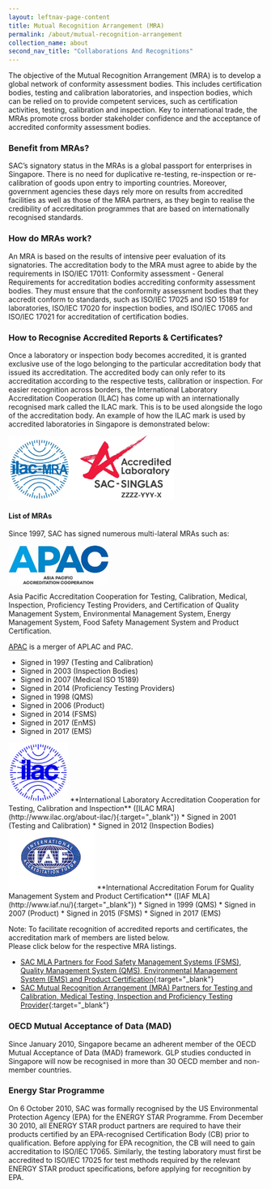 ```yaml
---
layout: leftnav-page-content
title: Mutual Recognition Arrangement (MRA)
permalink: /about/mutual-recognition-arrangement
collection_name: about
second_nav_title: "Collaborations And Recognitions"
---
```


The objective of the Mutual Recognition Arrangement (MRA) is to develop a global network of conformity assessment bodies. This includes certification bodies, testing and calibration laboratories, and inspection bodies, which can be relied on to provide competent services, such as certification activities, testing, calibration and inspection. Key to international trade, the MRAs promote cross border stakeholder confidence and the acceptance of accredited conformity assessment bodies. 

### Benefit from MRAs?
SAC’s signatory status in the MRAs is a global passport for enterprises in Singapore. There is no need for duplicative re-testing, re-inspection or re-calibration of goods upon entry to importing countries. Moreover, government agencies these days rely more on results from accredited facilities as well as those of the MRA partners, as they begin to realise the credibility of accreditation programmes that are based on internationally recognised standards. 

### How do MRAs work?
An MRA is based on the results of intensive peer evaluation of its signatories. The accreditation body to the MRA must agree to abide by the requirements in ISO/IEC 17011: Conformity assessment - General Requirements for accreditation bodies accrediting conformity assessment bodies. They must ensure that the conformity assessment bodies that they accredit conform to standards, such as ISO/IEC 17025 and ISO 15189 for laboratories, ISO/IEC 17020 for inspection bodies, and ISO/IEC 17065 and ISO/IEC 17021 for accreditation of certification bodies.

### How to Recognise Accredited Reports & Certificates?
Once a laboratory or inspection body becomes accredited, it is granted exclusive use of the logo belonging to the particular accreditation body that issued its accreditation. The accredited body can only refer to its accreditation according to the respective tests, calibration or inspection. For easier recognition across borders, the International Laboratory Accreditation Cooperation (ILAC) has come up with an internationally recognised mark called the ILAC mark. This is to be used alongside the logo of the accreditation body. An example of how the ILAC mark is used by accredited laboratories in Singapore is demonstrated below:

<img src="/images/SAC_singlas_ with_ilac_2.jpg" alt="SAC Singlas with ILAC" style="height:127px;width:327px;"/>

#### List of MRAs
Since 1997, SAC has signed numerous multi-lateral MRAs such as: 

<div>
 <img src="/images/APAC_logo.jpg" alt="APAC Logo" style="height:79px;width:198px;display:inline-block;margin-right:10px;vertical-align:middle;"/>
 <div style="display:inline-block;vertical-align:middle;">
  <p>Asia Pacific Accreditation Cooperation for Testing, Calibration, Medical, Inspection, Proficiency Testing Providers, and Certification of Quality Management System, Environmental Management System, Energy Management System, Food Safety Management System and Product Certification.</p>
  <a href="https://www.apac-accreditation.org/" target="_blank">APAC</a> is a merger of APLAC and PAC.
 </div>
</div>

* Signed in 1997 (Testing and Calibration)
* Signed in 2003 (Inspection Bodies)
* Signed in 2007 (Medical ISO 15189)
* Signed in 2014 (Proficiency Testing Providers)
* Signed in 1998 (QMS)
* Signed in 2006 (Product)
* Signed in 2014 (FSMS)
* Signed in 2017 (EnMS)
* Signed in 2017 (EMS)

<img src="/images/ILAC_logo.jpg" alt="ILAC Logo" style="height:118px;width:118px;margin-left:0;"/>
**International Laboratory Accreditation Cooperation  for Testing, Calibration and Inspection** ([ILAC MRA](http://www.ilac.org/about-ilac/){:target="_blank"})
* Signed in 2001 (Testing and Calibration)
* Signed in 2012 (Inspection Bodies)

<img src="/images/iaf.gif" alt="IAF Logo" style="height:119px;width:171px;margin-left:0;"/>
**International Accreditation Forum for Quality Management System and Product Certification** ([IAF MLA](http://www.iaf.nu/){:target="_blank"})
* Signed in 1999 (QMS)
* Signed in 2007 (Product)
* Signed in 2015 (FSMS)
* Signed in 2017 (EMS)

Note: To facilitate recognition of accredited reports and certificates, the accreditation mark of members are listed below.  
Please click below for the respective MRA listings.

* [SAC MLA Partners for Food Safety Management Systems (FSMS), Quality Management System (QMS), Environmental Management System (EMS) and Product Certification](https://www.iaf.nu//articles/IAF_MEMBERS_SIGNATORIES/4){:target="_blank"}
* [SAC Mutual Recognition Arrangement (MRA) Partners for Testing and Calibration, Medical Testing,    Inspection and Proficiency Testing Provider](https://ilac.org/signatory-search/){:target="_blank"}
 
### OECD Mutual Acceptance of Data (MAD)
Since January 2010, Singapore became an adherent member of the OECD Mutual Acceptance of Data (MAD) framework. GLP studies conducted in Singapore will now be recognised in more than 30 OECD member and non-member countries. 
 
### Energy Star Programme
On 6 October 2010, SAC was formally recognised by the US Environmental Protection Agency (EPA) for the ENERGY STAR Programme. From December 30 2010, all ENERGY STAR product partners are required to have their products certified by an EPA-recognised Certification Body (CB) prior to qualification. Before applying for EPA recognition, the CB will need to gain accreditation to ISO/IEC 17065. Similarly, the testing laboratory must first be accredited to ISO/IEC 17025 for test methods required by the relevant ENERGY STAR product specifications, before applying for recognition by EPA. 
